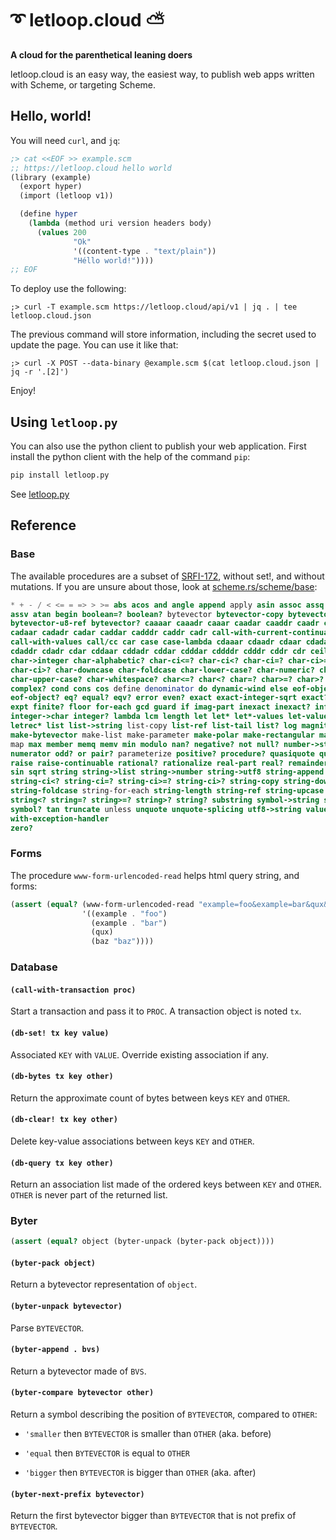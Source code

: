 # ➰ letloop.cloud ⛅

**A cloud for the parenthetical leaning doers**

letloop.cloud is an easy way, the easiest way, to publish web apps
written with Scheme, or targeting Scheme.

## Hello, world!

You will need `curl`, and `jq`:

```scheme
;> cat <<EOF >> example.scm
;; https://letloop.cloud hello world
(library (example)
  (export hyper)
  (import (letloop v1))

  (define hyper
    (lambda (method uri version headers body)
      (values 200
              "Ok"
              '((content-type . "text/plain"))
              "Héllo world!"))))
;; EOF
```

To deploy use the following:

```shell
;> curl -T example.scm https://letloop.cloud/api/v1 | jq . | tee letloop.cloud.json
```

The previous command will store information, including the secret used
to update the page. You can use it like that:

```shell
;> curl -X POST --data-binary @example.scm $(cat letloop.cloud.json | jq -r '.[2]')
```

Enjoy!

## Using `letloop.py`

You can also use the python client to publish your web
application. First install the python client with the help of the
command `pip`:

```sh
pip install letloop.py
```

See [letloop.py](https://pypi.org/project/letloop.py)

## Reference

### Base

The available procedures are a subset of
[SRFI-172](https://srfi.schemers.org/srfi-172/), without set!, and
without mutations. If you are unsure about those, look at
[scheme.rs/scheme/base](https://scheme.rs/scheme/base/#container):

```scheme
* + - / < <= = => > >= abs acos and angle append apply asin assoc assq
assv atan begin boolean=? boolean? bytevector bytevector-copy bytevector-length
bytevector-u8-ref bytevector? caaaar caaadr caaar caadar caaddr caadr caar
cadaar cadadr cadar caddar cadddr caddr cadr call-with-current-continuation
call-with-values call/cc car case case-lambda cdaaar cdaadr cdaar cdadar
cdaddr cdadr cdar cddaar cddadr cddar cdddar cddddr cdddr cddr cdr ceiling
char->integer char-alphabetic? char-ci<=? char-ci<? char-ci=? char-ci>=?
char-ci>? char-downcase char-foldcase char-lower-case? char-numeric? char-upcase
char-upper-case? char-whitespace? char<=? char<? char=? char>=? char>? char?
complex? cond cons cos define denominator do dynamic-wind else eof-object
eof-object? eq? equal? eqv? error even? exact exact-integer-sqrt exact? exp
expt finite? floor for-each gcd guard if imag-part inexact inexact? infinite?
integer->char integer? lambda lcm length let let* let*-values let-values letrec
letrec* list list->string list-copy list-ref list-tail list? log magnitude
make-bytevector make-list make-parameter make-polar make-rectangular make-string
map max member memq memv min modulo nan? negative? not null? number->string number?
numerator odd? or pair? parameterize positive? procedure? quasiquote quote quotient
raise raise-continuable rational? rationalize real-part real? remainder reverse round
sin sqrt string string->list string->number string->utf8 string-append string-ci<=?
string-ci<? string-ci=? string-ci>=? string-ci>? string-copy string-downcase
string-foldcase string-for-each string-length string-ref string-upcase string<=?
string<? string=? string>=? string>? string? substring symbol->string symbol=?
symbol? tan truncate unless unquote unquote-splicing utf8->string values when
with-exception-handler
zero?
```

### Forms

The procedure `www-form-urlencoded-read` helps html query string, and
forms:

```scheme
(assert (equal? (www-form-urlencoded-read "example=foo&example=bar&qux&baz=baz")
                '((example . "foo")
                  (example . "bar")
                  (qux)
                  (baz "baz"))))
```

### Database

#### `(call-with-transaction proc)`

Start a transaction and pass it to `PROC`. A transaction object is
noted `tx`.

#### `(db-set! tx key value)`

Associated `KEY` with `VALUE`. Override existing association if any.

#### `(db-bytes tx key other)`

Return the approximate count of bytes between keys `KEY` and `OTHER`.

#### `(db-clear! tx key other)`

Delete key-value associations between keys `KEY` and `OTHER`.

#### `(db-query tx key other)`

Return an association list made of the ordered keys between `KEY` and
`OTHER`. `OTHER` is never part of the returned list.

### Byter

```scheme
(assert (equal? object (byter-unpack (byter-pack object))))
```

#### `(byter-pack object)`

Return a bytevector representation of `object`.

#### `(byter-unpack bytevector)`

Parse `BYTEVECTOR`.

#### `(byter-append . bvs)`

Return a bytevector made of `BVS`.

#### `(byter-compare bytevector other)`

Return a symbol describing the position of `BYTEVECTOR`, compared to
`OTHER`:

- `'smaller` then `BYTEVECTOR` is smaller than `OTHER` (aka. before)

- `'equal` then `BYTEVECTOR` is equal to `OTHER`

- `'bigger` then `BYTEVECTOR` is bigger than `OTHER` (aka. after)

#### `(byter-next-prefix bytevector)`

Return the first bytevector bigger than `BYTEVECTOR` that is not
prefix of `BYTEVECTOR`.
